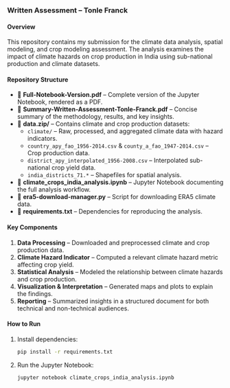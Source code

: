 ### **Written Assessment – Tonle Franck**  

#### **Overview**  
This repository contains my submission for the climate data analysis, spatial modeling, and crop modeling assessment. The analysis examines the impact of climate hazards on crop production in India using sub-national production and climate datasets.  

#### **Repository Structure**  

- 📄 **Full-Notebook-Version.pdf** – Complete version of the Jupyter Notebook, rendered as a PDF.  
- 📄 **Summary-Written-Assessment-Tonle-Franck.pdf** – Concise summary of the methodology, results, and key insights.  
- 📂 **data.zip/** – Contains climate and crop production datasets:  
  - `climate/` – Raw, processed, and aggregated climate data with hazard indicators.  
  - `country_apy_fao_1956-2014.csv` & `county_a_fao_1947-2014.csv` – Crop production data.  
  - `district_apy_interpolated_1956-2008.csv` – Interpolated sub-national crop yield data.  
  - `india_districts_71.*` – Shapefiles for spatial analysis.  
- 📂 **climate_crops_india_analysis.ipynb** – Jupyter Notebook documenting the full analysis workflow.  
- 📜 **era5-download-manager.py** – Script for downloading ERA5 climate data.  
- 📜 **requirements.txt** – Dependencies for reproducing the analysis.  

#### **Key Components**  
1. **Data Processing** – Downloaded and preprocessed climate and crop production data.  
2. **Climate Hazard Indicator** – Computed a relevant climate hazard metric affecting crop yield.  
3. **Statistical Analysis** – Modeled the relationship between climate hazards and crop production.  
4. **Visualization & Interpretation** – Generated maps and plots to explain the findings.  
5. **Reporting** – Summarized insights in a structured document for both technical and non-technical audiences.  

#### **How to Run**  
1. Install dependencies:  
   ```bash
   pip install -r requirements.txt
   ```
2. Run the Jupyter Notebook:  
   ```bash
   jupyter notebook climate_crops_india_analysis.ipynb
   ```